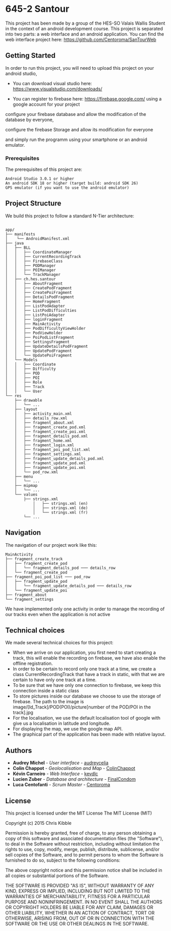 # 645-2 Santour

This project has been made by a group of the HES-SO Valais Wallis Student in the context of an android development course.
This project is separated into two parts: a web interface and an android application.
You can find the web interface project here: https://github.com/Centoroma/SanTourWeb

## Getting Started

In order to run this project, you will need to upload this project on your android studio, 

* You can download visual studio here: https://www.visualstudio.com/downloads/

* You can register to firebase here: https://firebase.google.com/ using a google account for your project

configure your firebase database and allow the modification of the database by everyone, 

configure the firebase Storage and allow its modification for everyone

and simply run the programm using your smartphone or an android emulator.

### Prerequisites

The prerequisites of this project are: 
```
Android Studio 3.0.1 or higher
An android SDK 18 or higher (target build: android SDK 26)
GPS emulator (if you want to use the android emulator)
```

## Project Structure

We build this project to follow a standard N-Tier architecture:
```

app/
├── manifests
│    └── AndroidManifest.xml
├── java
│   ├── BLL
│   │   ├── CoordinateManager
│   │   ├── CurrentRecordingTrack
│   │   ├── FirebaseClass
│   │   ├── PODManager
│   │   ├── POIManager
│   │   └── TrackManager
│   ├── ch.hes.santour
│   │   ├── AboutFragment
│   │   ├── CreatePodFragment
│   │   ├── CreatePoiFragment
│   │   ├── DetailsPodFragment
│   │   ├── HomeFragment
│   │   ├── ListPodAdapter
│   │   ├── ListPodDifficulties
│   │   ├── ListPoiAdapter
│   │   ├── loginFragment
│   │   ├── MainActivity
│   │   ├── PodDifficultyViewHolder
│   │   ├── PodViewHolder
│   │   ├── PoiPodListFragment
│   │   ├── SettingsFragment
│   │   ├── UpdateDetailsPodFragment
│   │   ├── UpdatePodFragment
│   │   └── UpdatePoiFragment
│   └── Models
│   │   ├── Coordinate
│   │   ├── Difficulty
│   │   ├── POD
│   │   ├── POI
│   │   ├── Role
│   │   ├── Track
│   │   └── User
└── res
    ├── drawable
    │   └── ...
    ├── layout
    │   ├── activity_main.xml
    │   ├── details_row.xml
    │   ├── fragment_about.xml
    │   ├── fragment_create_pod.xml
    │   ├── fragment_create_poi.xml
    │   ├── fragment_details_pod.xml
    │   ├── fragment_home.xml
    │   ├── fragment_login.xml
    │   ├── fragment_poi_pod_list.xml
    │   ├── fragment_settings.xml
    │   ├── fragment_update_details_pod.xml
    │   ├── fragment_update_pod.xml
    │   ├── fragment_update_poi.xml
    │   └── pod_row.xml
    ├── menu
    │   └── ...
    ├── mipmap
    │   └── ...
    └── values
        ├── strings.xml
            │   ├── strings.xml (en)
            │   ├── strings.xml (de)
            │   └── strings.xml (fr)
        └── ...
```

## Navigation

The navigation of our project work like this:
```
MainActivity
├── fragment_create_track
│   ├── fragment_create_pod
│   │   └── fragment_details_pod ─── details_row
│   └── fragment_create_pod
├── fragment_poi_pod_list ─── pod_row
│   ├── fragment_update_pod
│   │   └── fragment_update_details_pod ─── details_row
│   └── fragment_update_poi
├── fragment_about
└── fragment_settings
```

We have implemented only one activity in order to manage the recording of our tracks even when the application is not active

## Technical choices

We made several technical choices for this project: 
* When we arrive on our application, you first need to start creating a track, this will enable the recording on firebase, we have also enable the offline registration.
* In order to be certain to record only one track at a time, we create a class CurrentRecordingTrack that have a track in static, with that we are certain to have only one track at a time.
* To be sure that we have only one connection to firebase, we keep this connection inside a static class
* To store pictures inside our database we choose to use the storage of firebase. The path to the image is image/[Id_Track]/POD(POI)/picture[number of the POD/POI in the track].jpg
* For the localisation, we use the default localisation tool of google with give us a localisation in latitude and longitude.
* For displaying the map, we use the google map API.
* The graphical part of the application has been made with relative layout.

## Authors

* **Audrey Michel** - *User interface* - [audreycelia](https://github.com/audreycelia)
* **Colin Chappot** - *Geolocalisation and Map* - [ColinChappot](https://github.com/ColinChappot)
* **Kévin Carneiro** - *Web Interface* - [kevdlc](https://github.com/kevdlc)
* **Lucien Zuber** - *Database and architecture* - [FinalCondom](https://github.com/FinalCondom)
* **Luca Centofanti** - *Scrum Master* - [Centoroma](https://github.com/Centoroma)

## License

This project is licensed under the MIT License
The MIT License (MIT)

Copyright (c) 2015 Chris Kibble

Permission is hereby granted, free of charge, to any person obtaining a copy of this software and associated documentation files (the "Software"), to deal in the Software without restriction, including without limitation the rights to use, copy, modify, merge, publish, distribute, sublicense, and/or sell copies of the Software, and to permit persons to whom the Software is furnished to do so, subject to the following conditions:

The above copyright notice and this permission notice shall be included in all copies or substantial portions of the Software.

THE SOFTWARE IS PROVIDED "AS IS", WITHOUT WARRANTY OF ANY KIND, EXPRESS OR IMPLIED, INCLUDING BUT NOT LIMITED TO THE WARRANTIES OF MERCHANTABILITY, FITNESS FOR A PARTICULAR PURPOSE AND NONINFRINGEMENT. IN NO EVENT SHALL THE AUTHORS OR COPYRIGHT HOLDERS BE LIABLE FOR ANY CLAIM, DAMAGES OR OTHER LIABILITY, WHETHER IN AN ACTION OF CONTRACT, TORT OR OTHERWISE, ARISING FROM, OUT OF OR IN CONNECTION WITH THE SOFTWARE OR THE USE OR OTHER DEALINGS IN THE SOFTWARE.
